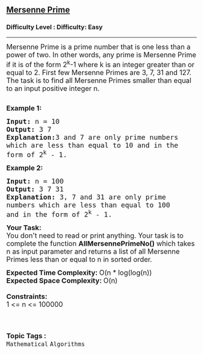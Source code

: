 <h2><a href="https://www.geeksforgeeks.org/problems/mersenne-prime1438/1?page=7&status=unsolved&sortBy=accuracy">Mersenne Prime</a></h2><h3>Difficulty Level : Difficulty: Easy</h3><hr><div class="problems_problem_content__Xm_eO"><p><span style="font-size:18px">Mersenne Prime is a prime number that is one less than a power of two. In other words, any prime is Mersenne Prime if it is of the form 2<sup>k</sup>-1 where k is an integer greater than or equal to 2. First few Mersenne Primes are 3, 7, 31 and 127.<br>
The task is to find&nbsp;all Mersenne Primes smaller than equal to&nbsp;an input positive integer n.</span><br>
&nbsp;</p>

<p><span style="font-size:18px"><strong>Example 1:</strong></span></p>

<pre><span style="font-size:18px"><strong>Input: </strong>n = 10
<strong>Output: </strong>3 7
<strong>Explanation:</strong>3 and 7 are only prime numbers
which are less than equal to 10 and in the
form of 2<sup>k</sup>&nbsp;- 1. </span>
</pre>

<p><span style="font-size:18px"><strong>Example 2:</strong></span></p>

<pre><span style="font-size:18px"><strong>Input: </strong>n = 100
<strong>Output: </strong>3 7 31
<strong>Explanation: </strong>3, 7 and 31 are only prime
numbers which are less than equal to 100
and in the form of 2<sup>k</sup>&nbsp;- 1.</span>
</pre>

<p><span style="font-size:18px"><strong>Your Task:</strong><br>
You don't need to read or print anything. Your task is to complete the function <strong>AllMersennePrimeNo()</strong>&nbsp;which takes n as input parameter and returns a list of all Mersenne Primes less than or equal to n in sorted order.</span></p>

<p><span style="font-size:18px"><strong>Expected Time Complexity:&nbsp;</strong>O(n * log(log(n))<br>
<strong>Expected Space Complexity:&nbsp;</strong>O(n)<br>
<br>
<strong>Constraints:&nbsp;</strong><br>
1 &lt;= n &lt;= 100000&nbsp;</span><br>
&nbsp;</p>
</div><br><p><span style=font-size:18px><strong>Topic Tags : </strong><br><code>Mathematical</code>&nbsp;<code>Algorithms</code>&nbsp;
